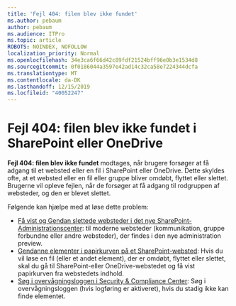 ```yaml
---
title: 'Fejl 404: filen blev ikke fundet'
ms.author: pebaum
author: pebaum
ms.audience: ITPro
ms.topic: article
ROBOTS: NOINDEX, NOFOLLOW
localization_priority: Normal
ms.openlocfilehash: 34e3ca6f66d42c89fdf21524bff96e0b3e1534d8
ms.sourcegitcommit: 0f0186044a3597e42ad14c32ca58e7224344dcfa
ms.translationtype: MT
ms.contentlocale: da-DK
ms.lasthandoff: 12/15/2019
ms.locfileid: "40052247"
---
```

# <a name="error-404-file-not-found-in-sharepoint-or-onedrive"></a>Fejl 404: filen blev ikke fundet i SharePoint eller OneDrive

**Fejl 404: filen blev ikke fundet** modtages, når brugere forsøger at få adgang til et websted eller en fil i SharePoint eller OneDrive. Dette skyldes ofte, at et websted eller en fil eller gruppe bliver omdøbt, flyttet eller slettet.
Brugerne vil opleve fejlen, når de forsøger at få adgang til rodgruppen af websteder, og den er blevet slettet.

Følgende kan hjælpe med at løse dette problem:
- [Få vist og Gendan slettede websteder i det nye SharePoint-Administrationscenter](https://docs.microsoft.com/sharepoint/view-and-restore-deleted-sites-in-new-admin-center): til moderne websteder (kommunikation, gruppe forbundne eller andre websteder), der findes i den nye administration preview.
- [Gendanne elementer i papirkurven på et SharePoint-websted](https://support.office.com/article/Restore-items-in-the-Recycle-Bin-of-a-SharePoint-site-6df466b6-55f2-4898-8d6e-c0dff851a0be): Hvis du vil løse en fil (eller et andet element), der er omdøbt, flyttet eller slettet, skal du gå til SharePoint-eller OneDrive-webstedet og få vist papirkurven fra webstedets indhold.
- [Søg i overvågningsloggen i Security &amp; Compliance Center](https://docs.microsoft.com/office365/securitycompliance/search-the-audit-log-in-security-and-compliance): Søg i overvågningsloggen (hvis logføring er aktiveret), hvis du stadig ikke kan finde elementet.